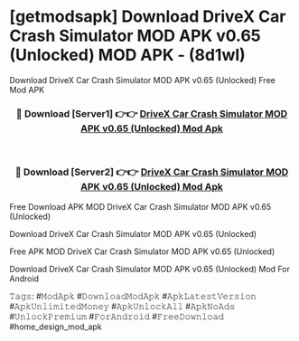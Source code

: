 # [getmodsapk] Download DriveX Car Crash Simulator MOD APK v0.65 (Unlocked) MOD APK - (8d1wl)
Download DriveX Car Crash Simulator MOD APK v0.65 (Unlocked) Free Mod APK

<div align="center">
<h3>🔴 Download [Server1] 👉👉 <a href="https://apk-comot.site?title=DriveX_Car_Crash_Simulator_MOD_APK_v0.65_(Unlocked)">DriveX Car Crash Simulator MOD APK v0.65 (Unlocked) Mod Apk</a></h3><br>

<h3>🔴 Download [Server2] 👉👉 <a href="https://apk-comot.site?title=DriveX_Car_Crash_Simulator_MOD_APK_v0.65_(Unlocked)">DriveX Car Crash Simulator MOD APK v0.65 (Unlocked) Mod Apk</a></h3>
</div>


Free Download APK MOD DriveX Car Crash Simulator MOD APK v0.65 (Unlocked)

Download DriveX Car Crash Simulator MOD APK v0.65 (Unlocked) 

Free APK MOD DriveX Car Crash Simulator MOD APK v0.65 (Unlocked) 

Download DriveX Car Crash Simulator MOD APK v0.65 (Unlocked) Mod For Android

𝚃𝚊𝚐𝚜: #𝙼𝚘𝚍𝙰𝚙𝚔 #𝙳𝚘𝚠𝚗𝚕𝚘𝚊𝚍𝙼𝚘𝚍𝙰𝚙𝚔 #𝙰𝚙𝚔𝙻𝚊𝚝𝚎𝚜𝚝𝚅𝚎𝚛𝚜𝚒𝚘𝚗 #𝙰𝚙𝚔𝚄𝚗𝚕𝚒𝚖𝚒𝚝𝚎𝚍𝙼𝚘𝚗𝚎𝚢 #𝙰𝚙𝚔𝚄𝚗𝚕𝚘𝚌𝚔𝙰𝚕𝚕 #𝙰𝚙𝚔𝙽𝚘𝙰𝚍𝚜 #𝚄𝚗𝚕𝚘𝚌𝚔𝙿𝚛𝚎𝚖𝚒𝚞𝚖 #𝙵𝚘𝚛𝙰𝚗𝚍𝚛𝚘𝚒𝚍 #𝙵𝚛𝚎𝚎𝙳𝚘𝚠𝚗𝚕𝚘𝚊𝚍 #home_design_mod_apk